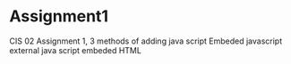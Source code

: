 # Assignment1
CIS 02 Assignment 1, 3 methods of adding java script
Embeded javascript
external java script
embeded HTML